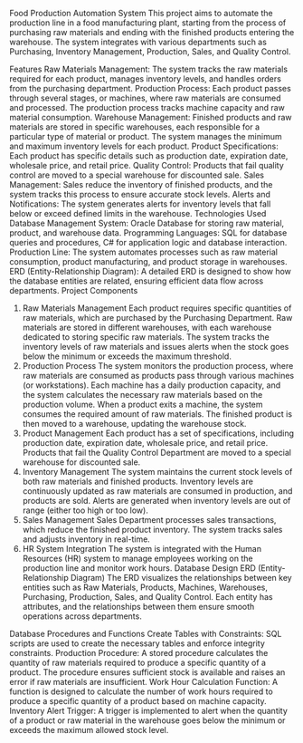 Food Production Automation System
This project aims to automate the production line in a food manufacturing plant, starting from the process of purchasing raw materials and ending with the finished products entering the warehouse. The system integrates with various departments such as Purchasing, Inventory Management, Production, Sales, and Quality Control.

Features
Raw Materials Management: The system tracks the raw materials required for each product, manages inventory levels, and handles orders from the purchasing department.
Production Process: Each product passes through several stages, or machines, where raw materials are consumed and processed. The production process tracks machine capacity and raw material consumption.
Warehouse Management: Finished products and raw materials are stored in specific warehouses, each responsible for a particular type of material or product. The system manages the minimum and maximum inventory levels for each product.
Product Specifications: Each product has specific details such as production date, expiration date, wholesale price, and retail price.
Quality Control: Products that fail quality control are moved to a special warehouse for discounted sale.
Sales Management: Sales reduce the inventory of finished products, and the system tracks this process to ensure accurate stock levels.
Alerts and Notifications: The system generates alerts for inventory levels that fall below or exceed defined limits in the warehouse.
Technologies Used
Database Management System: Oracle Database for storing raw material, product, and warehouse data.
Programming Languages: SQL for database queries and procedures, C# for application logic and database interaction.
Production Line: The system automates processes such as raw material consumption, product manufacturing, and product storage in warehouses.
ERD (Entity-Relationship Diagram): A detailed ERD is designed to show how the database entities are related, ensuring efficient data flow across departments.
Project Components
1. Raw Materials Management
Each product requires specific quantities of raw materials, which are purchased by the Purchasing Department.
Raw materials are stored in different warehouses, with each warehouse dedicated to storing specific raw materials.
The system tracks the inventory levels of raw materials and issues alerts when the stock goes below the minimum or exceeds the maximum threshold.
2. Production Process
The system monitors the production process, where raw materials are consumed as products pass through various machines (or workstations).
Each machine has a daily production capacity, and the system calculates the necessary raw materials based on the production volume.
When a product exits a machine, the system consumes the required amount of raw materials.
The finished product is then moved to a warehouse, updating the warehouse stock.
3. Product Management
Each product has a set of specifications, including production date, expiration date, wholesale price, and retail price.
Products that fail the Quality Control Department are moved to a special warehouse for discounted sale.
4. Inventory Management
The system maintains the current stock levels of both raw materials and finished products.
Inventory levels are continuously updated as raw materials are consumed in production, and products are sold.
Alerts are generated when inventory levels are out of range (either too high or too low).
5. Sales Management
Sales Department processes sales transactions, which reduce the finished product inventory.
The system tracks sales and adjusts inventory in real-time.
6. HR System Integration
The system is integrated with the Human Resources (HR) system to manage employees working on the production line and monitor work hours.
Database Design
ERD (Entity-Relationship Diagram)
The ERD visualizes the relationships between key entities such as Raw Materials, Products, Machines, Warehouses, Purchasing, Production, Sales, and Quality Control. Each entity has attributes, and the relationships between them ensure smooth operations across departments.

Database Procedures and Functions
Create Tables with Constraints: SQL scripts are used to create the necessary tables and enforce integrity constraints.
Production Procedure: A stored procedure calculates the quantity of raw materials required to produce a specific quantity of a product. The procedure ensures sufficient stock is available and raises an error if raw materials are insufficient.
Work Hour Calculation Function: A function is designed to calculate the number of work hours required to produce a specific quantity of a product based on machine capacity.
Inventory Alert Trigger: A trigger is implemented to alert when the quantity of a product or raw material in the warehouse goes below the minimum or exceeds the maximum allowed stock level.

